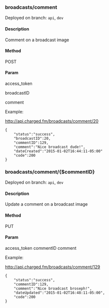 ### **broadcasts/comment**

Deployed on branch: `api`, `dev`

#### **Description**

Comment on a broadcast image

#### **Method**

POST

#### **Param**

access_token

broadcastID

comment


Example:

http://api.charged.fm/broadcasts/comment/20

```javscript
{
    "status":"success",
    "broadcastID":20,
    "commentID":129,
    "comment":"Nice broadcast dude!",
    "dateCreated":"2015-01-02T16:44:11-05:00"
    "code":200
}
```



### **broadcasts/comment/{$commentID}**

Deployed on branch: `api`, `dev`

#### **Description**

Update a comment on a broadcast image

#### **Method**

PUT

#### **Param**

access_token
commentID
comment

Example:

http://api.charged.fm/broadcasts/comment/129

```javscript
{
    "status":"success",
    "commentID":129,
    "comment":"Nice broadcast broseph!",
    "dateUpdated":"2015-01-02T16:48:11-05:00",
    "code":200
}
```
